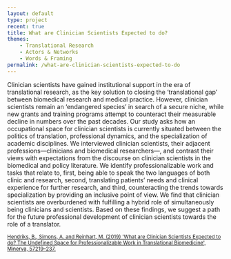 ```yaml
---
layout: default
type: project
recent: true
title: What are Clinician Scientists Expected to do?
themes: 
    - Translational Research
    - Actors & Networks
    - Words & Framing
permalink: /what-are-clinician-scientists-expected-to-do
---
```


Clinician scientists have gained institutional support in the era of translational research, as the key solution to closing the ‘translational gap’ between biomedical research and medical practice. However, clinician scientists remain an ‘endangered species’ in search of a secure niche, while new grants and training programs attempt to counteract their measurable decline in numbers over the past decades. Our study asks how an occupational space for clinician scientists is currently situated between the politics of translation, professional dynamics, and the specialization of academic disciplines. We interviewed clinician scientists, their adjacent professions—clinicians and biomedical researchers—, and contrast their views with expectations from the discourse on clinician scientists in the biomedical and policy literature. We identify professionalizable work and tasks that relate to, first, being able to speak the two languages of both clinic and research, second, translating patients’ needs and clinical experience for further research, and third, counteracting the trends towards specialization by providing an inclusive point of view. We find that clinician scientists are overburdened with fulfilling a hybrid role of simultaneously being clinicians and scientists. Based on these findings, we suggest a path for the future professional development of clinician scientists towards the role of a translator.

<small>
    <a href="https://doi.org/10.1007/s11024-019-09367-4">
        Hendriks, B., Simons, A. and Reinhart, M. (2019) 'What are Clinician Scientists Expected to do? The Undefined Space for Professionalizable Work in Translational Biomedicine', Minerva, 57219–237.
    </a>
</small>
